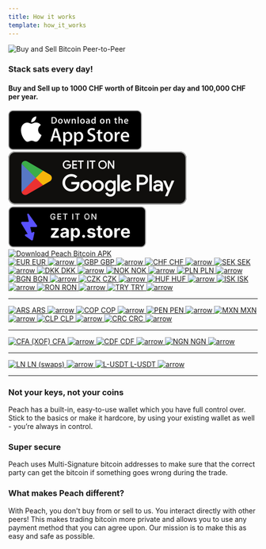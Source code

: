 ```yaml
---
title: How it works
template: how_it_works
---
```


<!--[teaser]-->

![Buy and Sell Bitcoin Peer-to-Peer](/img/how-it-works/thisispeer.png)

### Stack sats <span>every day</span>!
#### **Buy and Sell up to 1000 CHF worth of Bitcoin per day and 100,000 CHF per year.**

<div class="custom-section_357">
  <div class="md:flex items-end">
    <a href="https://testflight.apple.com/join/wfSPFEWG"><img class="h-180px md:h-90px" src="/img/home/download-on-the-app-store.svg" alt="Download Peach Bitcoin app on the App Store without KYC verification"></a>
    <a class="md:ml-4" href="https://play.google.com/store/apps/details?id=com.peachbitcoin.peach.mainnet"><img class="h-180px md:h-90px" src="/img/home/get-it-on-google-play.svg" alt="Get Peach Bitcoin app on Google Play store without ID verification"></a>
    <a class="md:ml-4" href="https://zapstore.dev/download/"><img class="h-180px md:h-90px" src="/img/home/zap-button.svg" alt="Get Peach Bitcoin app on zap store without ID verification"></a>
  </div>

<div class="apk-button-wrapper text-center mt-4">
  <a href="/apk/">
    <img 
      class="mx-auto h-90px md:h-90px apk-button-image" 
      src="/img/home/Buttons.svg" 
      alt="Download Peach Bitcoin APK"
    />
  </a>
</div>


<!--[payment_methods]-->

<div class="payment-grid_894" id="europe">
  <a class="payment-grid-item_523" href="/faq/Buy-&-Sell-Bitcoin-using-eur-in-2024/">
    <img src="/img/flags/eu.svg" alt="EUR" class="flag-icon.body" />
    <span class="payment-text">EUR</span>
    <img src="/img/how-it-works/Right.svg" alt="arrow" class="arrow-icon" />
  </a>
  <a class="payment-grid-item_523" href="/faq/Buy-&-Sell-Bitcoin-using-gbp-in-2024/">
    <img src="/img/flags/gb.svg" alt="GBP" class="flag-icon.body" />
    <span class="payment-text">GBP</span>
    <img src="/img/how-it-works/Right.svg" alt="arrow" class="arrow-icon" />
  </a>
  <a class="payment-grid-item_523" href="/faq/Buy-&-Sell-Bitcoin-using-chf-in-2024/">
    <img src="/img/flags/ch.svg" alt="CHF" class="flag-icon.body" />
    <span class="payment-text">CHF</span>
    <img src="/img/how-it-works/Right.svg" alt="arrow" class="arrow-icon" />
  </a>
  <a class="payment-grid-item_523" href="/faq/Buy-&-Sell-Bitcoin-using-sek-in-2024/">
    <img src="/img/flags/se.svg" alt="SEK" class="flag-icon.body" />
    <span class="payment-text">SEK</span>
    <img src="/img/how-it-works/Right.svg" alt="arrow" class="arrow-icon" />
  </a>
  <a class="payment-grid-item_523" href="/faq/Buy-&-Sell-Bitcoin-using-dkk-in-2024/">
    <img src="/img/flags/dk.svg" alt="DKK" class="flag-icon.body" />
    <span class="payment-text">DKK</span>
    <img src="/img/how-it-works/Right.svg" alt="arrow" class="arrow-icon" />
  </a>
  <a class="payment-grid-item_523" href="/faq/Buy-&-Sell-Bitcoin-using-nok-in-2024/">
    <img src="/img/flags/no.svg" alt="NOK" class="flag-icon.body" />
    <span class="payment-text">NOK</span>
    <img src="/img/how-it-works/Right.svg" alt="arrow" class="arrow-icon" />
  </a>
  <a class="payment-grid-item_523" href="/faq/Buy-&-Sell-Bitcoin-using-pln-in-2024/">
    <img src="/img/flags/pl.svg" alt="PLN" class="flag-icon.body" />
    <span class="payment-text">PLN</span>
    <img src="/img/how-it-works/Right.svg" alt="arrow" class="arrow-icon" />
  </a>
  <a class="payment-grid-item_523" href="/faq/Buy-&-Sell-Bitcoin-using-bgn-in-2024/">
    <img src="/img/flags/bg.svg" alt="BGN" class="flag-icon.body" />
    <span class="payment-text">BGN</span>
    <img src="/img/how-it-works/Right.svg" alt="arrow" class="arrow-icon" />
  </a>
  <a class="payment-grid-item_523" href="/faq/Buy-&-Sell-Bitcoin-using-czk-in-2024/">
    <img src="/img/flags/cz.svg" alt="CZK" class="flag-icon.body" />
    <span class="payment-text">CZK</span>
    <img src="/img/how-it-works/Right.svg" alt="arrow" class="arrow-icon" />
  </a>
  <a class="payment-grid-item_523" href="/faq/Buy-&-Sell-Bitcoin-using-huf-in-2024/">
    <img src="/img/flags/hu.svg" alt="HUF" class="flag-icon.body" />
    <span class="payment-text">HUF</span>
    <img src="/img/how-it-works/Right.svg" alt="arrow" class="arrow-icon" />
  </a>
  <a class="payment-grid-item_523" href="/faq/Buy-&-Sell-Bitcoin-using-isk-in-2024/">
    <img src="/img/flags/is.svg" alt="ISK" class="flag-icon.body" />
    <span class="payment-text">ISK</span>
    <img src="/img/how-it-works/Right.svg" alt="arrow" class="arrow-icon" />
  </a>
  <a class="payment-grid-item_523" href="/faq/Buy-&-Sell-Bitcoin-using-ron-in-2024/">
    <img src="/img/flags/ro.svg" alt="RON" class="flag-icon.body" />
    <span class="payment-text">RON</span>
    <img src="/img/how-it-works/Right.svg" alt="arrow" class="arrow-icon" />
  </a>
  <a class="payment-grid-item_523" href="/faq/Buy-&-Sell-Bitcoin-using-try-in-2024/">
    <img src="/img/flags/tr.svg" alt="TRY" class="flag-icon.body" />
    <span class="payment-text">TRY</span>
    <img src="/img/how-it-works/Right.svg" alt="arrow" class="arrow-icon" />
  </a>
</div>

---

<div class="payment-grid_894" id="latin-america">
  <a class="payment-grid-item_523" href="/faq/Buy-&-Sell-Bitcoin-using-ars-in-2024/">
    <img src="/img/flags/ar.svg" alt="ARS" class="flag-icon.body" />
    <span class="payment-text">ARS</span>
    <img src="/img/how-it-works/Right.svg" alt="arrow" class="arrow-icon" />
  </a>
  <a class="payment-grid-item_523" href="/faq/Buy-&-Sell-Bitcoin-using-cop-in-2024/">
    <img src="/img/flags/co.svg" alt="COP" class="flag-icon.body" />
    <span class="payment-text">COP</span>
    <img src="/img/how-it-works/Right.svg" alt="arrow" class="arrow-icon" />
  </a>
  <a class="payment-grid-item_523" href="/faq/Buy-&-Sell-Bitcoin-using-pen-in-2024/">
    <img src="/img/flags/pe.svg" alt="PEN" class="flag-icon.body" />
    <span class="payment-text">PEN</span>
    <img src="/img/how-it-works/Right.svg" alt="arrow" class="arrow-icon" />
  </a>
  <a class="payment-grid-item_523" href="/faq/Buy-&-Sell-Bitcoin-using-mxn-in-2024/">
    <img src="/img/flags/mx.svg" alt="MXN" class="flag-icon.body" />
    <span class="payment-text">MXN</span>
    <img src="/img/how-it-works/Right.svg" alt="arrow" class="arrow-icon" />
  </a>
  <a class="payment-grid-item_523" href="/faq/Buy-&-Sell-Bitcoin-using-clp-in-2024/">
    <img src="/img/flags/cl.svg" alt="CLP" class="flag-icon.body" />
    <span class="payment-text">CLP</span>
    <img src="/img/how-it-works/Right.svg" alt="arrow" class="arrow-icon" />
  </a>
  <a class="payment-grid-item_523" href="/faq/Buy-&-Sell-Bitcoin-using-crc-in-2024/">
    <img src="/img/flags/cr.svg" alt="CRC" class="flag-icon.body" />
    <span class="payment-text">CRC</span>
    <img src="/img/how-it-works/Right.svg" alt="arrow" class="arrow-icon" />
  </a>
</div>

---

<div class="payment-grid_894" id="africa">
  <a class="payment-grid-item_523" href="/faq/Buy-&-Sell-Bitcoin-using-cfa-xof-in-2024/">
    <img src="/img/flags/cfa.svg" alt="CFA (XOF)" class="flag-icon.body" />
    <span class="payment-text">CFA</span>
    <img src="/img/how-it-works/Right.svg" alt="arrow" class="arrow-icon" />
  </a>
  <a class="payment-grid-item_523" href="/faq/Buy-&-Sell-Bitcoin-using-cdf-in-2024/">
    <img src="/img/flags/cd.svg" alt="CDF" class="flag-icon.body" />
    <span class="payment-text">CDF</span>
    <img src="/img/how-it-works/Right.svg" alt="arrow" class="arrow-icon" />
  </a>
  <a class="payment-grid-item_523" href="/faq/Buy-&-Sell-Bitcoin-using-ngn-in-2024/">
    <img src="/img/flags/ng.svg" alt="NGN" class="flag-icon.body" />
    <span class="payment-text">NGN</span>
    <img src="/img/how-it-works/Right.svg" alt="arrow" class="arrow-icon" />
  </a>
</div>

---

<div class="payment-grid_894" id="others">
  <a class="payment-grid-item_523" href="/faq/Buy-&-Sell-Bitcoin-using-ln-swaps-in-2024/">
    <img src="/img/flags/ln.svg" alt="LN" class="flag-icon.body" />
    <span class="payment-text">LN (swaps)</span>
    <img src="/img/how-it-works/Right.svg" alt="arrow" class="arrow-icon" />
  </a>
  <a class="payment-grid-item_523" href="/faq/Buy-&-Sell-Bitcoin-using-l-usdt-in-2024/">
    <img src="/img/flags/usdt.svg" alt="L-USDT" class="flag-icon.body" />
    <span class="payment-text">L-USDT</span>
    <img src="/img/how-it-works/Right.svg" alt="arrow" class="arrow-icon" />
  </a>
</div>

---

<!--[self_custody]-->

### Not your keys, not your coins

Peach has a built-in, easy-to-use wallet which you have full control over. Stick to the basics or make it hardcore, by using your existing wallet as well - you’re always in control.

<!--[security]-->

### Super secure

Peach uses Multi-Signature bitcoin addresses to make sure that the correct party can get the bitcoin if something goes wrong during the trade.

<!--[difference]-->

### What makes Peach different?


With Peach, you don't buy from or sell to us.
You interact directly with other peers!
This makes trading bitcoin more private and allows you to use any payment method that you can agree upon.
Our mission is to make this as easy and safe as possible.